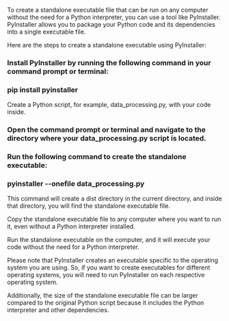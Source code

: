 To create a standalone executable file that can be run on any computer without the need for a Python interpreter, you can use a tool like PyInstaller. PyInstaller allows you to package your Python code and its dependencies into a single executable file.


Here are the steps to create a standalone executable using PyInstaller:


### Install PyInstaller by running the following command in your command prompt or terminal:

### pip install pyinstaller
Create a Python script, for example, data_processing.py, with your code inside.

### Open the command prompt or terminal and navigate to the directory where your data_processing.py script is located.

### Run the following command to create the standalone executable:

### pyinstaller --onefile data_processing.py
This command will create a dist directory in the current directory, and inside that directory, you will find the standalone executable file.

Copy the standalone executable file to any computer where you want to run it, even without a Python interpreter installed.

Run the standalone executable on the computer, and it will execute your code without the need for a Python interpreter.


Please note that PyInstaller creates an executable specific to the operating system you are using. So, if you want to create executables for different operating systems, you will need to run PyInstaller on each respective operating system.


Additionally, the size of the standalone executable file can be larger compared to the original Python script because it includes the Python interpreter and other dependencies.
